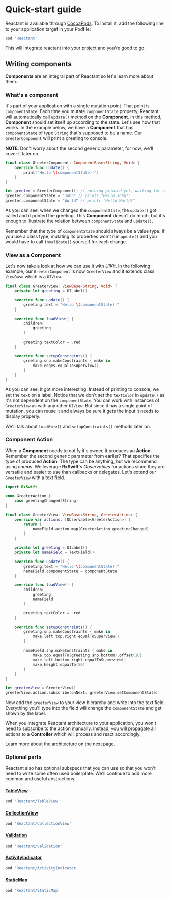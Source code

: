 # Quick-start guide

Reactant is available through [CocoaPods](http://cocoapods.org). To install it, add the following line to your application target in your Podfile:

```ruby
pod 'Reactant'
```

This will integrate reactant into your project and you're good to go.

## Writing components

**Components** are an integral part of Reactant so let's learn more about them.

### What's a component

It's part of your application with a single mutation point. That point is `componentState`. Each time you mutate `componentState` property, Reactant will automatically call `update()` method on the **Component**. In this method, **Component** should set itself up according to the state. Let's see how that works. In the example below, we have a **Component** that has `componentState` of type `String` that's supposed to be a name. Our `GreeterComponent` will print a greeting to console.

**NOTE**: Don't worry about the second generic parameter, for now, we'll cover it later on.

```swift
final class GreeterComponent: ComponentBase<String, Void> {
    override func update() {
        print("Hello \(componentState)!")
    }
}

let greeter = GreeterComponent() // nothing printed yet, waiting for componentState
greeter.componentState = "John" // prints "Hello John!"
greeter.componentState = "World" // prints "Hello World!"
```

As you can see, when we changed the `componentState`, the `update()` got called and it printed the greeting. This **Component** doesn't do much, but it's enough to illustrate the relation between `componentState` and `update()`.

Remember that the type of `componentState` should always be a value type. If you use a class type, mutating its properties won't run `update()` and you would have to call `invalidate()` yourself for each change.

### View as a Component

Let's now take a look at how we can use it with *UIKit*. In the following example, our `GreeterComponent` is now `GreeterView` and it extends class `ViewBase` which is a `UIView`.

```swift
final class GreeterView: ViewBase<String, Void> {
    private let greeting = UILabel()

    override func update() {
        greeting.text = "Hello \(componentState)!"
    }

    override func loadView() {
        children(
            greeting
        )

        greeting.textColor = .red
    }

    override func setupConstraints() {
        greeting.snp.makeConstraints { make in
            make.edges.equalToSuperview()
        }
    }
}
```

As you can see, it got more interesting. Instead of printing to console, we set the `text` on a label. Notice that we don't set the `textColor` in `update()` as it's not dependent on the `componentState`. You can work with instances of `GreeterView` as with any other `UIView`. But since it has a single point of mutation, you can reuse it and always be sure it gets the input it needs to display properly.

We'll talk about `loadView()` and `setupConstraints()` methods later on.

### Component Action

When a **Component** needs to notify it's owner, it produces an **Action**. Remember the second generic parameter from earlier? That specifies the type of produced **Action**. The type can be anything, but we recommend using *enum*s. We leverage **RxSwift**'s *Observables* for actions since they are versatile and easier to use than callbacks or delegates. Let's extend our `GreeterView` with a text field.

```swift
import RxSwift

enum GreeterAction {
    case greetingChanged(String)
}

final class GreeterView: ViewBase<String, GreeterAction> {
    override var actions: [Observable<GreeterAction>] {
        return [
            nameField.action.map(GreeterAction.greetingChanged)
        ]
    }

    private let greeting = UILabel()
    private let nameField = TextField()

    override func update() {
        greeting.text = "Hello \(componentState)!"
        nameField.componentState = componentState
    }

    override func loadView() {
        children(
            greeting,
            nameField
        )

        greeting.textColor = .red
    }

    override func setupConstraints() {
        greeting.snp.makeConstraints { make in
            make.left.top.right.equalToSuperview()
        }

        nameField.snp.makeConstraints { make in
            make.top.equalTo(greeting.snp.bottom).offset(10)
            make.left.bottom.right.equalToSuperview()
            make.height.equalTo(50)
        }
    }
}

let greeterView = GreeterView()
greeterView.action.subscribe(onNext: greeterView.setComponentState)
```

Now add the `greeterView` to your view hierarchy and write into the text field. Everything you'll type into the field will change the `componentState` and get shown by the label.

When you integrate Reactant architecture to your application, you won't need to subscribe to the action manually. Instead, you will propagate all actions to a **Controller** which will process and react accordingly.

Learn more about the architecture on the [next page](./architecture.md).

### Optional parts

Reactant also has optional subspecs that you can use so that you won't need to write some often used boilerplate. We'll continue to add more common and useful abstractions.

#### [TableView](../parts/tableview.md)
```ruby
pod 'Reactant/TableView'
```

#### [CollectionView](../parts/collectionview.md)
```ruby
pod 'Reactant/CollectionView'
```

#### [Validation](../parts/validation.md)
```ruby
pod 'Reactant/Validation'
```

#### [ActivityIndicator](../parts/activityindicator.md)
```ruby
pod 'Reactant/ActivityIndicator'
```

#### [StaticMap](../parts/staticmap.md)
```ruby
pod 'Reactant/StaticMap'
```
